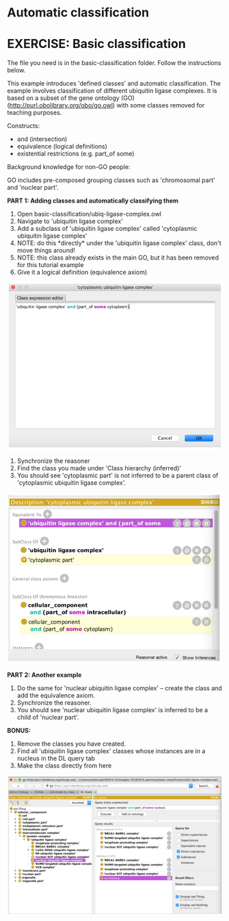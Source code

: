 
# Automatic classification

# EXERCISE: Basic classification

The file you need is in the basic-classification folder. Follow the instructions below.

This example introduces 'defined classes' and automatic classification. The example involves classification of different ubiquitin ligase complexes. It is based on a subset of the gene ontology (GO) (http://purl.obolibrary.org/obo/go.owl) with some classes removed for teaching purposes.

Constructs:

- and (intersection)
- equivalence (logical definitions)
- existential restrictions (e.g. part\_of some)

Background knowledge for non-GO people:

GO includes pre-composed grouping classes such as 'chromosomal part' and 'nuclear part'.

**PART 1: Adding classes and automatically classifying them**

1. Open basic-classification/ubiq-ligase-complex.owl
2. Navigate to 'ubiquitin ligase complex'
3. Add a subclass of 'ubiquitin ligase complex' called 'cytoplasmic ubiquitin ligase complex'
  1. NOTE: do this \*directly\* under the 'ubiquitin ligase complex' class, don't move things around!
  2. NOTE: this class already exists in the main GO, but it has been removed for this tutorial example
4. Give it a logical definition (equivalence axiom)

![](./media/Figure74.png)



1. Synchronize the reasoner
2. Find the class you made under 'Class hierarchy (inferred)'
3. You should see 'cytoplasmic part' is not inferred to be a parent class of 'cytoplasmic ubiquitin ligase complex'.

![](./media/Figure75.png)



**PART 2: Another example**

1. Do the same for 'nuclear ubiquitin ligase complex' – create the class and add the equivalence axiom.
2. Synchronize the reasoner.
3. You should see 'nuclear ubiquitin ligase complex' is inferred to be a child of 'nuclear part'.

**BONUS:**

1. Remove the classes you have created.
2. Find all 'ubiquitin ligase complex' classes whose instances are in a nucleus in the DL query tab
3. Make the class directly from here

![](./media/Figure76.png)
